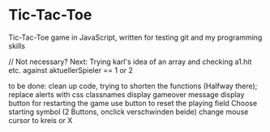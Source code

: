 # Tic-Tac-Toe
Tic-Tac-Toe game in JavaScript, written for testing git and my programming skills

// Not necessary? Next: Trying karl's idea of an array and checking a1.hit etc. against aktuellerSpieler == 1 or 2


to be done:
clean up code, trying to shorten the functions (Halfway there);
replace alerts with css classnames
display gameover message
display button for restarting the game
use button to reset the playing field
Choose starting symbol (2 Buttons, onclick verschwinden beide)
change mouse cursor to kreis or X